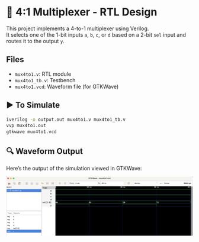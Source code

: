 # 🔧 4:1 Multiplexer - RTL Design

This project implements a 4-to-1 multiplexer using Verilog.  
It selects one of the 1-bit inputs `a`, `b`, `c`, or `d` based on a 2-bit `sel` input and routes it to the output `y`.

## Files
- `mux4to1.v`: RTL module
- `mux4to1_tb.v`: Testbench
- `mux4to1.vcd`: Waveform file (for GTKWave)

## ▶️ To Simulate

```bash
iverilog -o output.out mux4to1.v mux4to1_tb.v
vvp mux4to1.out
gtkwave mux4to1.vcd
```
 ## 🔍 Waveform Output

Here’s the output of the simulation viewed in GTKWave:

![Waveform](mux4to1.png)